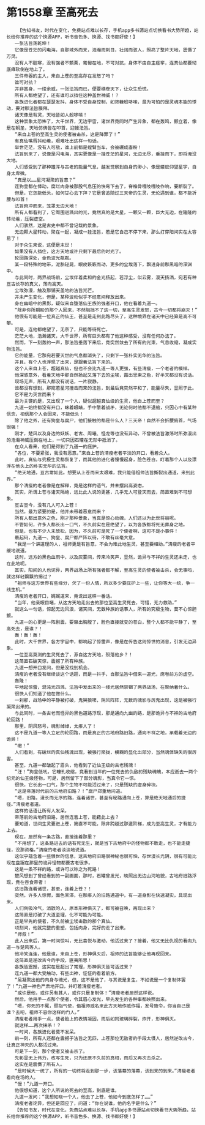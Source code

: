 # 第1558章 至高死去
        【告知书友，时代在变化，免费站点难以长存，手机app多书源站点切换看书大势所趋，站长给你推荐的这个换源APP，听书音色多、换源、找书都好使！】
       一张法旨荡乾坤！
       它像是苍茫的闪电海，自那域外而来，浩瀚而刺目，壮阔而骇人，照亮了整片天地，震慑了万灵。
       没有人不胆寒，没有强者不颤栗，匍匐在地，不可对抗，身体不由自主痉挛，连真仙都要彻底瘫软倒在地上了。
       三件帝器的主人，来自上苍的至高存在发怒了吗？
       谁可对抗？
       并非其身，一缕余威，一张法旨而已，便要横卷天下，让众生恐慌。
       所有人都绝望了，还有谁可以挡住这种盖世神威！？
       各族进化者都在瑟瑟发抖，身体不受自身控制，如筛糠般哆嗦，最为可怕的是灵魂本能的悸动，要对那法旨膜拜。
       诸天像是有灵，天地皆如人般哆嗦！
       这种景象太恐怖了，大千世界，无边宇宙，诸世界竟同时产生异象，都在轰鸣，颤立着，像是在朝圣，天地仿佛皆在叩首，迎接法旨。
       “来自上苍的至高生灵的使者被击杀，这是降罪了！”
       有真仙嘴唇抖动着，艰难吐出这样一句话。
       举世茫茫，没有人可敌，谁上前都是螳臂当车，会被碾成齑粉！
       法旨到来了，说像是闪电海，其实更像是一挂苍茫的星河，无边无尽，垂挂而下，即将淹没大地。
       人们感受到了那种雄浑与古老的能量气息，越发觉察到自身的渺小，像是蝼蚁仰望星宇，自身太卑微。
       “真是以……星河凝聚的旨意？”
       连狗皇都在悸动，腐烂肉身被那股气息压的快弯下去了，脊椎骨嘎吱嘎吱作响，要断裂了。
       但是，它怎能低头，如何甘心去下拜？它是曾追随过三天帝的生灵，无论遇到谁，都不能折腰与叩首！
       法旨俯冲而来，笼罩无边大地！
       所有人都看到了，它周围迸溅出的光，竟然真的是大星，一颗又一颗，巨大无边，在隆隆的转动着，压裂虚空。
       人们骇然，这是古史中都不曾记载的景象。
       无边颗大星转动，聚在一起，凝成一挂法旨，若是它自己不停下来，那么打穿阳间实在太容易了！
       对于众生来说，这便是末世！
       如果没有人挡住，这方天地或许只剩下最后的时光了。
       轮回路深处，金色波光粼粼。
       某一段特殊的地带，泥胎轻晃，眼皮簌簌而动，更多的尘埃落下，飘进身前那黑暗的深渊中。
       与此同时，两界战场前，尘埃伴着柔和的金光扬起，若浮尘，似云雾，漫天扬洒，宛若有种亘古长存的真义，荡向高天。
       尘埃弥漫，触及那铺天盖地的法旨光芒。
       并未产生变化，但是，某种波动似乎不经意间释放出来。
       身在幽暗中的黑影，疑似来自堕落仙王族的强者开口，他在看着九道一。
       “除非你所期盼的那个人回来，不然阻挡不了这一切，至高生灵发怒，古今一切都将崩灭！”
       他很有可能是一位真正的仙王，甚至是走到此路尽头了，这种境界在诸天中已经算是高不可攀。
       可是，连他都绝望了，无奈了，只能等待死亡。
       茫茫大地，浩瀚诸天，大千世界，所有巨头都有了他这种感受，没有任何办法了。
       然而，下一刻轰的一声，那法旨垂落下来后，竟突然敛去了所有的光束，气息收缩，凝成实物法旨。
       它的能量，它那宛若要灭世的气息都消失了，只剩下一张朴实无华的法旨。
       并且，有个人也浮现了出来，是跟着法旨下来的。
       这个人来自上苍，超越真仙，但也不会比九道一等人更强，有些清瘦，一个老者的模样。
       他深感意外，看着天地中那自然扬起又落下去的尘埃，露出思索之色，好半天都没有说话。
       现场无声，所有人都没有说话，一片寂静。
       谁都没有想到，那宛若星河撞击而来的法旨，到最后竟突然平和了，能量尽失，显照于此。
       它不是为灭世而来？
       最为关键的是，又出现了一个人，疑似超越真仙级的生灵，他自上苍而至？
       九道一始终都没有开口，眯着眼睛，手中擎着战矛，无论何时他都不退缩，只因心中有某种信念，相信那个人会回来，不能低头！
       除了他之外，还有狗皇与腐尸，他们接触的都是什么人？三天帝！自然不会折腰俯首，气场很强！
       刚才，楚风以及身边的妖妖、老古、周曦、怪龙等也没有异动，不曾被法旨激荡时所弥漫出的浩瀚神威压倒在地上，一切只因石罐在无形中抵消了。
       在众人看来，他们是得到了九道一的庇护。
       “各位，不要紧张，我没有恶意。”来自上苍的清瘦老者平淡的开口，看着众人。
       此时，真仙与究极生灵都恢复了，而其他的进化者慢慢起身，脸色苍白，盯着那个人以及漂浮在他头上的朴实无华的法旨。
       “绝天地通，亘古常如此。想要从上苍而来太艰难，我只能借祖师法旨撕裂出通道，来到此界。”
       那个清瘦的老者像是在解释，竟是这样的语气，并未摆出高姿态。
       其实，所谓上苍与诸天隔绝，远比此人说的更甚，几乎无人可登天而去，简直难到不可想象。
       亘古亘今，没有几人可入上苍！
       当然，最为紧要的是，他并未带着恶意而来？
       所有人都出意外之色，刚才那种景象，当真是惊心动魄，人们还以为此世将崩呢。
       不管如何，许多人都长出一口气，不久前实在是绝望了，以为各族都将死无葬身之地。
       但是，也有不少人未放松，因为，不久前可是死了一个使者啊，这可不是小事件！
       最起码，九道一、狗皇、腐尸都严阵以待，不敢有丝毫大意。
       “我是一个讲道理的人，祖师更是有旨意，不会为难此地生灵，甚至要相助。”清瘦的老者平缓地说道。
       这时，远方的黑色血雨中，以及灰雾间，传来冷笑声，显然，诡异与不祥的生灵还未走，也在此地呢。
       其实，阳间的人也诧异，两界战场上所有强者都不解，至高生灵的使者被击杀，会无事吗，就这样轻飘飘的揭过？
       “祖师与这方世界有些缘分，欠了一份人情，所以多少要庇护上一些，让你等大一统，争一线生机。”
       清瘦的老者开口，娓娓道来，竟说出这样一番话。
       “当年，他亲眼目睹，从这方天地走出去的那位至高生灵死去，可惜，无力救助。”
       就这么一句话，惊起无边风浪，诸天间，无数种族的话事人，所有的究极生物，莫不心惊胆颤。
       九道一的心更是一阵剧震，要窜出胸膛了，脸色直接就变的苍白，整个人都不能平静了，至高死去，是谁？！
       轰！轰！轰！
       此时，大千世界，各方宇宙中，都响起了惊雷声，像是在传告这则惊世的消息，引发无边异象。
       一位至高莫测的生灵死去了，源自这方天地，殒落他乡？！
       这简直石破天惊，震撼了所有种族。
       九道一想开口发问，但是没找到机会。
       清瘦的老者没有继续谈这个话题，而是一抖手，自那法旨中借来一道光，席卷前方的虚空。
       轰隆！
       平地起惊雷，混沌光四溅，法旨中发出来的一缕光居然禁锢了两界战场，在聚纳着什么。
       很快人们知道了他在做什么。
       一刹那，战场中的平静被打破，鬼哭狼嚎，阴风阵阵，无数的魂影与厉鬼出现，这是被强行凝聚出来的。
       与此同时，一条古老而怪异的黑色道路浮现，那是通向九幽的路，是那诡异与不祥的古地府轮回路！
       那里，阴风怒号，魂影绰绰，太瘆人了！
       这不是九道一等人立足的轮回路，而是真正的古地府路旧路，通向不祥之地，承载着无边的诡异！
       “嗷！”
       人们看到，有破烂的真仙残魂出现，被强行聚拢，模糊的显化出部分，当然魂体缺失的很厉害。
       甚至，九道一都皱起了眉头，他看到了近仙王级的古老残魂！
       “汪！”狗皇低吼，它瞳孔收缩，竟看到当年的一位死去的仇敌的残缺魂魄，本应逝去一两个纪元的仙王级怪物，可是，居然留下了部分魂影，当真令它一惊。
       很快，它长出一口气，那个生物不可能活过来了，只是残缺的虚身碎块。
       “这是帝落时代前的古地府旧路？！”腐尸郑重地问道。
       “嗯，旧路，漫长而无序的路，连着诸世，甚至有秘路通向上苍，算是绝天地通后的捷径。”清瘦老者道。
       这样的话语让所有人发呆。
       帝落前的古地府旧路，居然连着上苍，能藉此上去？
       要知道，世间生灵要进上苍，简直不可能，除非跨越过那道阶梯，成为至高生灵，才有能力上去。
       现在，居然有一条古路，直接连着那里？
       “不用想了，这条路进去的话有死无生，就是当下古地府中的怪物都不敢走，也不能走捷径，没那资格。”清瘦的老者淡淡地说道。
       这似乎蕴含着一些慑世的信息，这古地府旧路很神秘也很可怕，存世漫长光阴，很有可能比现在盘踞在那里的诡异怪物都要古老很多。
       这是一条不祥的路，或许可以称之为死路！
       楚风想到了曾经看到的一副画面，那时，石罐曾发光，映照出无边山河地貌，古地府旧路浮现，竟在吞食帝者！
       这旧路连着诸世，甚至，连着上苍？！
       突然，许多人惊愕，面色呆滞，在那瘆人的旧路通道中，有一道身影在快速凝实，具现出来。
       人们倒吸冷气，消散的人，原本形神俱灭了，都可被召唤，再现出来？
       这简直是打破了大道至理，化不可能为可能。
       正是早先的使者，不久前被尘埃击散的那个真仙。
       顷刻间，他就完整的重塑，包括肉身，完好的走了出来。
       “师叔！”
       此人出来后，第一时间惊叫，无比喜悦与激动，他活过来了？接着，他又无比仇视的看向九道一与楚风等人。
       他冷笑连连，他是谁，来自上苍，形神俱灭后，祖师的法旨能够让他再现回来。
       这简直是逆改古今的手段，匪夷所思！
       各族皆震撼，这实在是超出了常理，形神俱灭皆可活过来？
       连九道一都大受触动，有些出神，怔怔的看着前方。
       “虽凝聚出他的肉身与魂光，但，这不是他了，与其说是复生，不如说是一个复制体罢了！”九道一神色严肃地开口，并盯着清瘦老者。
       “或许是他，或许另有其人，或许只是复制体！”清瘦老者居然这样说。
       然后，他用手一点那个使者，令其眉心发光，早先发生的各种事都映照出来。
       “嗯，你死的不冤，颐指气使，借祖师威名来此方天地作威作福，发号施令，你当自己是谁？去吧，祖师不容你这样的门人。”
       清瘦老者用手一点，使者脸上的表情凝固，而后如同玻璃碎裂，炸开，形神俱灭。
       就这样……再次抹杀！？
       一时间，各族进化者莫不发呆。
       前一刻，所有人还都在震撼于法旨之无匹，上苍那位无敌者的手段太慑人，居然逆改古今，让真正神灭的人都活过来。
       可是下一刻，那个使者又被击杀了。
       先彰显无上伟力，改写生死，只为还原不久前的真相，而后又再次击杀之。
       这实在是震慑了所有人。
       “是时候大一统了，所有的一切终将走到那一步，该落幕的落幕，该到来的到来。”清瘦老者看向在场的人。
       “慢！”九道一开口。
       他很想知道，这个人所说的死去的至高，到底是谁。
       九道一发问：“我想知晓一个人，他去了上苍，他如今到底怎样了……”
       清瘦老者诧异，但还是回应了，问道：“你在说谁，他的名字是什么？”
       【告知书友，时代在变化，免费站点难以长存，手机app多书源站点切换看书大势所趋，站长给你推荐的这个换源APP，听书音色多、换源、找书都好使！】